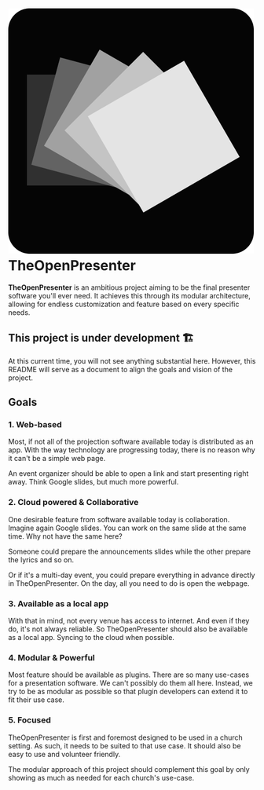 # ![logo](./public/logo_dark.png) TheOpenPresenter

**TheOpenPresenter** is an ambitious project aiming to be the final presenter software you'll ever need.
It achieves this through its modular architecture, allowing for endless customization and feature based on every specific needs.

## This project is under development 🏗️

At this current time, you will not see anything substantial here. However, this README will serve as a document to align the goals and vision of the project.

## Goals

### 1. Web-based

Most, if not all of the projection software available today is distributed as an app. With the way technology are progressing today, there is no reason why it can't be a simple web page.

An event organizer should be able to open a link and start presenting right away. Think Google slides, but much more powerful.

### 2. Cloud powered & Collaborative

One desirable feature from software available today is collaboration. Imagine again Google slides. You can work on the same slide at the same time. Why not have the same here? 

Someone could prepare the announcements slides while the other prepare the lyrics and so on.

Or if it's a multi-day event, you could prepare everything in advance directly in TheOpenPresenter. On the day, all you need to do is open the webpage.

### 3. Available as a local app

With that in mind, not every venue has access to internet. And even if they do, it's not always reliable. So TheOpenPresenter should also be available as a local app. Syncing to the cloud when possible.

### 4. Modular & Powerful

Most feature should be available as plugins. There are so many use-cases for a presentation software. We can't possibly do them all here. Instead, we try to be as modular as possible so that plugin developers can extend it to fit their use case.

### 5. Focused

TheOpenPresenter is first and foremost designed to be used in a church setting. As such, it needs to be suited to that use case. It should also be easy to use and volunteer friendly.

The modular approach of this project should complement this goal by only showing as much as needed for each church's use-case.
